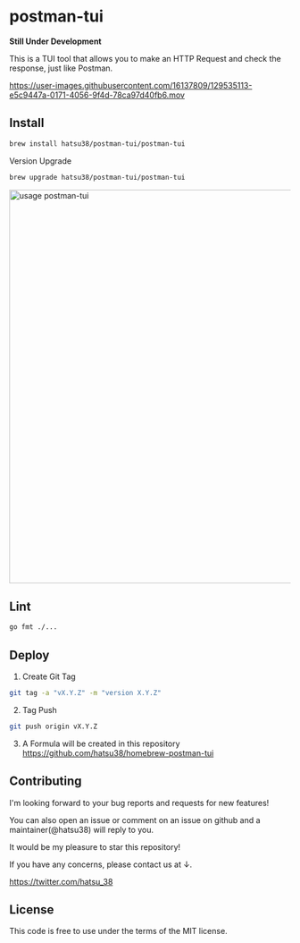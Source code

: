# postman-tui
**Still Under Development**

This is a TUI tool that allows you to make an HTTP Request and check the response, just like Postman.

https://user-images.githubusercontent.com/16137809/129535113-e5c9447a-0171-4056-9f4d-78ca97d40fb6.mov


## Install

```sh
brew install hatsu38/postman-tui/postman-tui
```

Version Upgrade

```sh
brew upgrade hatsu38/postman-tui/postman-tui
```


<img width="704" alt="usage postman-tui" src="https://user-images.githubusercontent.com/16137809/130349991-781f28d6-c1ec-46dd-b474-a11fd6664d11.png">


## Lint

```sh
go fmt ./...
```

## Deploy

1. Create Git Tag
```sh
git tag -a "vX.Y.Z" -m "version X.Y.Z"
```

2. Tag Push
```sh
git push origin vX.Y.Z
```

3. A Formula will be created in this repository
https://github.com/hatsu38/homebrew-postman-tui


## Contributing
I'm looking forward to your bug reports and requests for new features!

You can also open an issue or comment on an issue on github and a maintainer(@hatsu38) will reply to you.

It would be my pleasure to star this repository!

If you have any concerns, please contact us at ↓.

https://twitter.com/hatsu_38

## License
This code is free to use under the terms of the MIT license.
